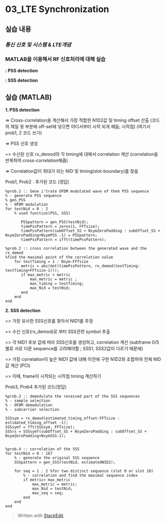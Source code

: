 # 03_LTE Synchronization
## 실습 내용
### ***통신 신호 및 시스템 & LTE개념***


### **MATLAB을 이용해서 RF 신호처리에 대해 실습**

**: PSS detection**

**: SSS detection**


## 실습 (MATLAB)

**1. PSS detection**

=> Cross-correlation을 계산해서 가장 적합한 N1D2값 및 timing offset 산출
(코드의 제일 윗 부분에 off-set에 넣으면 어디서부터 시작 되게 해둠; 시작점)
(여기서 prob1, 2 코드 쓰기)
  
=> PSS 신호 생성

=> 수신된 신호 rx_demod의 각 timing에 대해서 correlation 계산
(correlation을 반복하여 cross-correlation해줌)
	
=> Correlation값이 최대가 되는 NID 및 timing(slot-boundary)를 찾음


Prob1, Prob2 . 추가된 코드 (정답)

```
%prob.1 :: Gene i'trate OFDM modulated wave of theh PSS sequence 
% - generate PSS sequence
% gen_PSS
% - OFDM modulation
for testNid = 0 : 2
    % used function(PSS, SSS)

       PSSpattern = gen_PSS(testNid);
       timePssPattern = zeros(1, FFTsize);
       timePssPattern(subOffset_SS + NsymZeroPadding : subOffset_SS + NsymZeroPadding+NsymPSS -1) = PSSpattern;  
       timePssPattern = ifft(timePssPattern);

%prob.2 :: cross correlation between the generated wave and the rx_demod
%find the maximal point of the correlation value
    for testTiming = 1 : Nsym-FFTsize
       metric = abs(dot(timePssPattern, rx_demod(testTiming: testTiming+FFTsize-1)));
       if max_metric < metric
           max_metric = metric ;
           max_timing = testTiming;
           max_Nid = testNid;
       end
    end 
end
```


**2. SSS detection**

=> 가장 유사한 SSS신호를 찾아서 NID1를 추정

=> 수신 신호(rx_demod)로 부터 SSS관련 symbol 추출

=> 각 NID1 후보 값에 따라 SSS신호를 생성하고, correlation 계산
(subframe 0/5 별로 서로 다른 sequence를 고려해야함 ; SSS1, SSS2값이 다르기 때문에)
	
=> 가장 correlation이 높은 NID1 값에 대해 이전에 구한 N1D2와 조합하여 전체 NID값 계산 (PCI)
	
=> 이때, frame이 시작되는 시작점 timing 계산하기


Prob3, Prob4 추가된 코드(정답)
```
%prob.3 :: demodulate the received part of the SSS sequences
% - sample selection
% - OFDM demodulation
% - subcarrier selection

SSSsym = rx_demod(estimated_timing_offset-FFTsize : estimated_timing_offset -1);
SSSsymf = fft(SSSsym, FFTsize);
SSSrx = SSSsymf(subOffset_SS + NsymZeroPadding : subOffset_SS + NsymZeroPadding+NsymSSS-1);


%prob.4 :: correlation of the SSS
for testNid = 0 : 167
    % - generate the original SSS sequence
    SSSpattern = gen_SSS(testNid, estimatedNID2);
    
    for seq = 1 : 2 %for two distinct sequence (slot 0 or slot 10)
        % - correlation and find the maximal sequence index
        if metric> max_metric
            max_metric = metric;
            max_Nid = testNid;
            max_seq = seq;
        end
    end
end
```

> Written with [StackEdit](https://stackedit.io/).

